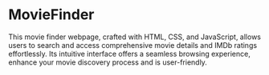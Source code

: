 # MovieFinder
This movie finder webpage, crafted with HTML, CSS, and JavaScript, allows users to search and access comprehensive movie details and IMDb ratings effortlessly. Its intuitive interface offers a seamless browsing experience, enhance your movie discovery process and is user-friendly.
